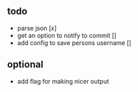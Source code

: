 ## todo
- parse json [x]
- get an option to notify to commit []
- add config to save persons username []

## optional
- add flag for making nicer output
